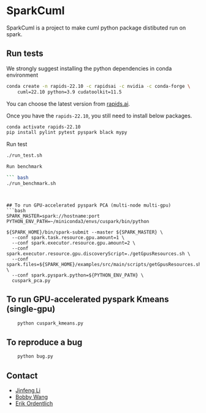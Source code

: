 # SparkCuml

SparkCuml is a project to make cuml python package distibuted run on spark.

## Run tests

We strongly suggest installing the python dependencies in conda environment

``` bash
conda create -n rapids-22.10 -c rapidsai -c nvidia -c conda-forge \
    cuml=22.10 python=3.9 cudatoolkit=11.5
```

You can choose the latest version from [rapids.ai](https://rapids.ai/start.html#get-rapids).

Once you have the `rapids-22.10`, you still need to install below packages.

``` bash
conda activate rapids-22.10
pip install pylint pytest pyspark black mypy
```

Run test

``` bash
./run_test.sh

Run benchmark

``` bash
./run_benchmark.sh
```
```


## To run GPU-accelerated pyspark PCA (multi-node multi-gpu)
```bash
SPARK_MASTER=spark://hostname:port
PYTHON_ENV_PATH=~/miniconda3/envs/cuspark/bin/python

${SPARK_HOME}/bin/spark-submit --master ${SPARK_MASTER} \
  --conf spark.task.resource.gpu.amount=1 \
  --conf spark.executor.resource.gpu.amount=2 \
  --conf spark.executor.resource.gpu.discoveryScript=./getGpusResources.sh \
  --conf spark.files=${SPARK_HOME}/examples/src/main/scripts/getGpusResources.sh \
  --conf spark.pyspark.python=${PYTHON_ENV_PATH} \
  cuspark_pca.py
```

## To run GPU-accelerated pyspark Kmeans (single-gpu) 
```bash
    python cuspark_kmeans.py
```

## To reproduce a bug 
```bash
    python bug.py
```

## Contact
- [Jinfeng Li](jinfengl@nvidia.com) 
- [Bobby Wang](bobwang@nvidia.com)
- [Erik Ordentlich](eordentlich@nvidia.com) 
